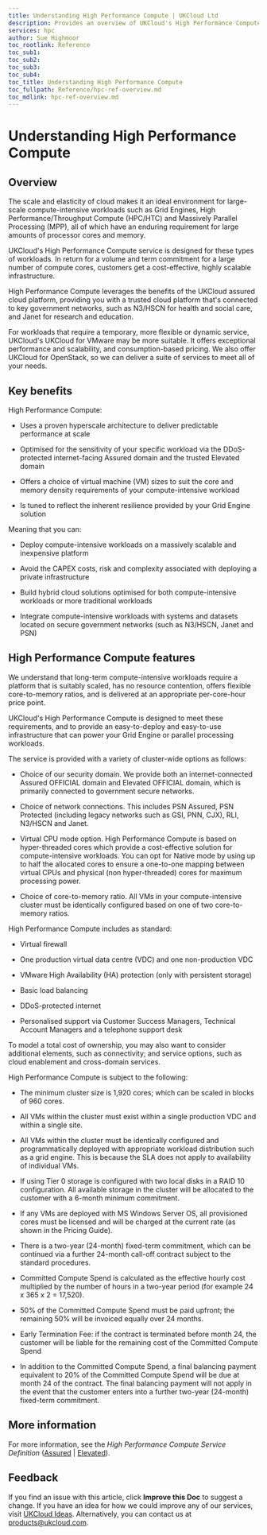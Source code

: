 ```yaml
---
title: Understanding High Performance Compute | UKCloud Ltd
description: Provides an overview of UKCloud's High Performance Compute service
services: hpc
author: Sue Highmoor
toc_rootlink: Reference
toc_sub1: 
toc_sub2:
toc_sub3:
toc_sub4:
toc_title: Understanding High Performance Compute
toc_fullpath: Reference/hpc-ref-overview.md
toc_mdlink: hpc-ref-overview.md
---
```


# Understanding High Performance Compute

## Overview

The scale and elasticity of cloud makes it an ideal environment for large-scale compute-intensive workloads such as Grid Engines, High Performance/Throughput Compute (HPC/HTC) and Massively Parallel Processing (MPP), all of which have an enduring requirement for large amounts of processor cores and memory.

UKCloud's High Performance Compute service is designed for these types of workloads. In return for a volume and term commitment for a large number of compute cores, customers get a cost-effective, highly scalable infrastructure.

High Performance Compute leverages the benefits of the UKCloud assured cloud platform, providing you with a trusted cloud platform that's connected to key government networks, such as N3/HSCN for health and social care, and Janet for research and education.

For workloads that require a temporary, more flexible or dynamic service, UKCloud's UKCloud for VMware may be more suitable. It offers exceptional performance and scalability, and consumption-based pricing. We also offer UKCloud for OpenStack, so we can deliver a suite of services to meet all of your needs.

## Key benefits

High Performance Compute:

- Uses a proven hyperscale architecture to deliver predictable performance at scale

- Optimised for the sensitivity of your specific workload via the DDoS-protected internet-facing Assured domain and the trusted Elevated domain

- Offers a choice of virtual machine (VM) sizes to suit the core and memory density requirements of your compute-intensive workload

- Is tuned to reflect the inherent resilience provided by your Grid Engine solution

Meaning that you can:

- Deploy compute-intensive workloads on a massively scalable and inexpensive platform

- Avoid the CAPEX costs, risk and complexity associated with deploying a private infrastructure

- Build hybrid cloud solutions optimised for both compute-intensive workloads or more traditional workloads

- Integrate compute-intensive workloads with systems and datasets located on secure government networks (such as N3/HSCN, Janet and PSN)

## High Performance Compute features

We understand that long-term compute-intensive workloads require a platform that is suitably scaled, has no resource contention, offers flexible core-to-memory ratios, and is delivered at an appropriate per-core-hour price point.

UKCloud's High Performance Compute is designed to meet these requirements, and to provide an easy-to-deploy and easy-to-use infrastructure that can power your Grid Engine or parallel processing workloads.

The service is provided with a variety of cluster-wide options as follows:

- Choice of our security domain. We provide both an internet-connected Assured OFFICIAL domain and Elevated OFFICIAL domain, which is primarily connected to government secure networks.

- Choice of network connections. This includes PSN Assured, PSN Protected (including legacy networks such as GSI, PNN, CJX), RLI, N3/HSCN and Janet.

- Virtual CPU mode option. High Performance Compute is based on hyper-threaded cores which provide a cost-effective solution for compute-intensive workloads. You can opt for Native mode by using up to half the allocated cores to ensure a one-to-one mapping between virtual CPUs and physical (non hyper-threaded) cores for maximum processing power.

- Choice of core-to-memory ratio. All VMs in your compute-intensive cluster must be identically configured based on one of two core-to-memory ratios.

High Performance Compute includes as standard:

- Virtual firewall

- One production virtual data centre (VDC) and one non-production VDC

- VMware High Availability (HA) protection (only with persistent storage)

- Basic load balancing

- DDoS-protected internet

- Personalised support via Customer Success Managers, Technical Account Managers and a telephone support desk

To model a total cost of ownership, you may also want to consider additional elements, such as connectivity; and service options, such as cloud enablement and cross-domain services.

High Performance Compute is subject to the following:

- The minimum cluster size is 1,920 cores; which can be scaled in blocks of 960 cores.

- All VMs within the cluster must exist within a single production VDC and within a single site.

- All VMs within the cluster must be identically configured and programmatically deployed with appropriate workload distribution such as a grid engine. This is because the SLA does not apply to availability of individual VMs.

- If using Tier 0 storage is configured with two local disks in a RAID 10 configuration. All available storage in the cluster will be allocated to the customer with a 6-month minimum commitment.

- If any VMs are deployed with MS Windows Server OS, all provisioned cores must be licensed and will be charged at the current rate (as shown in the Pricing Guide).

- There is a two-year (24-month) fixed-term commitment, which can be continued via a further 24-month call-off contract subject to the standard procedures.

- Committed Compute Spend is calculated as the effective hourly cost multiplied by the number of hours in a two-year period (for example 24 x 365 x 2 = 17,520).

- 50% of the Committed Compute Spend must be paid upfront; the remaining 50% will be invoiced equally over 24 months.

- Early Termination Fee: if the contract is terminated before month 24, the customer will be liable for the remaining cost of the Committed Compute Spend

- In addition to the Committed Compute Spend, a final balancing payment equivalent to 20% of the Committed Compute Spend will be due at month 24 of the contract. The final balancing payment will not apply in the event that the customer enters into a further two-year (24-month) fixed-term commitment.

## More information

For more information, see the *High Performance Compute Service Definition* ([Assured](https://assets.digitalmarketplace.service.gov.uk/g-cloud-10/documents/92406/440356750870847-service-definition-document-2018-05-21-1302.pdf) | [Elevated](https://assets.digitalmarketplace.service.gov.uk/g-cloud-10/documents/92406/453673974442173-service-definition-document-2018-05-21-1302.pdf)).

## Feedback

If you find an issue with this article, click **Improve this Doc** to suggest a change. If you have an idea for how we could improve any of our services, visit [UKCloud Ideas](https://ideas.ukcloud.com). Alternatively, you can contact us at <products@ukcloud.com>.